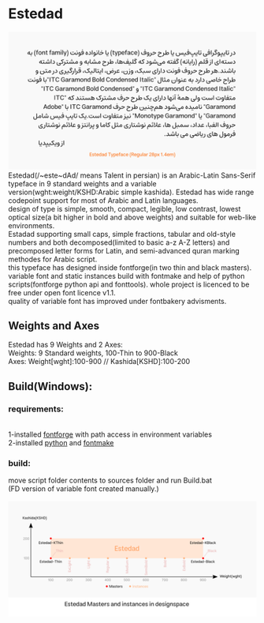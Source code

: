 # Estedad
![Estedad](https://github.com/aminabedi68/Estedad/blob/master/documentation/sample.png)
Estedad(/~este~dAd/ means Talent in persian) is an Arabic-Latin Sans-Serif typeface in 9 standard weights and a variable version(wght:weight/KSHD:Arabic simple kashida). Estedad has wide range codepoint support for most of Arabic and Latin languages.
<br>design of type is simple, smooth, compact, legible, low contrast, lowest optical size(a bit higher in bold and above weights) and suitable for web-like environments.
<br>Estadad supporting small caps, simple fractions, tabular and old-style numbers and both decomposed(limited to basic a-z A-Z letters) and precomposed letter forms for Latin, and semi-advanced quran marking methodes for Arabic script.
<br>this typeface has designed inside fontforge(in two thin and black masters). variable font and static instances build with fontmake and help of python scripts(fontforge python api and fonttools). whole project is licenced to be free under open font licence v1.1.
<br>quality of variable font has improved under fontbakery advisments.

## Weights and Axes
Estedad has 9 Weights and 2 Axes:
<br>
Weights: 9 Standard weights, 100-Thin to 900-Black
<br>
Axes: Weight[wght]:100-900 // Kashida[KSHD]:100-200

## Build(Windows):
### requirements:
<br>1-installed <a href="https://github.com/fontforge/fontforge">fontforge</a> with path access in environment variables
<br>2-installed <a href="https://www.python.org/">python</a> and <a href="https://github.com/googlefonts/fontmake">fontmake</a>
### build:
move script folder contents to sources folder and run Build.bat
<br>(FD version of variable font created manually.)
<br>
<br>
![Estedad](https://github.com/aminabedi68/Estedad/blob/master/documentation/designspace.png)
